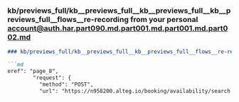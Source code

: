 ### kb/previews_full/kb__previews_full__kb__previews_full__kb__previews_full__flows__re-recording from your personal account@auth.har.part090.md.part001.md.part001.md.part002.md

```md
### kb/previews_full/kb__previews_full__kb__previews_full__flows__re-recording from your personal account@auth.har.part090.md.part001.md.part001.md (part 002)

```md
eref": "page_8",
        "request": {
          "method": "POST",
          "url": "https://n958200.alteg.io/booking/availability/search
```

```

```
